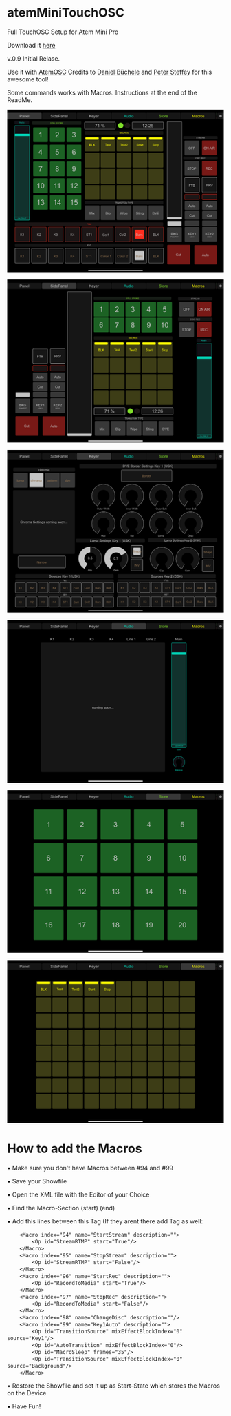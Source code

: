 # atemMiniTouchOSC
Full TouchOSC Setup for Atem Mini Pro

Download it [here](https://github.com/mkcologne/atemMiniTouchOSC/blob/master/AtemMiniPro0.9.touchosc)

v.0.9 Initial Relase.

Use it with [AtemOSC](https://github.com/danielbuechele/atemOSC)
Credits to [Daniel Büchele](https://github.com/danielbuechele) and [Peter Steffey](https://github.com/SteffeyDev) for this awesome tool!

Some commands works with Macros.
Instructions at the end of the ReadMe.

![alt text](https://github.com/mkcologne/atemMiniTouchOSC/blob/master/Images/01.png)

![alt text](https://github.com/mkcologne/atemMiniTouchOSC/blob/master/Images/03.png)

![alt text](https://github.com/mkcologne/atemMiniTouchOSC/blob/master/Images/04.png)

![alt text](https://github.com/mkcologne/atemMiniTouchOSC/blob/master/Images/05.png)

![alt text](https://github.com/mkcologne/atemMiniTouchOSC/blob/master/Images/06.png)

![alt text](https://github.com/mkcologne/atemMiniTouchOSC/blob/master/Images/07.png)

# How to add the Macros

• Make sure you don't have Macros between #94 and #99

• Save your Showfile

• Open the XML file with the Editor of your Choice

• Find the Macro-Section
    (start)  <MacroPool>
    (end)  </MacroPool>
    
 • Add this lines between this Tag (If they arent there add <MacroPool> Tag as well:
  
 
        <Macro index="94" name="StartStream" description="">
            <Op id="StreamRTMP" start="True"/>
        </Macro>
        <Macro index="95" name="StopStream" description="">
            <Op id="StreamRTMP" start="False"/>
        </Macro>
        <Macro index="96" name="StartRec" description="">
            <Op id="RecordToMedia" start="True"/>
        </Macro>
        <Macro index="97" name="StopRec" description="">
            <Op id="RecordToMedia" start="False"/>
        </Macro>
        <Macro index="98" name="ChangeDisc" description=""/>
        <Macro index="99" name="Key1Auto" description="">
            <Op id="TransitionSource" mixEffectBlockIndex="0" source="Key1"/>
            <Op id="AutoTransition" mixEffectBlockIndex="0"/>
            <Op id="MacroSleep" frames="35"/>
            <Op id="TransitionSource" mixEffectBlockIndex="0" source="Background"/>
        </Macro>
 
 
• Restore the Showfile and set it up as Start-State which stores the Macros on the Device

• Have Fun!
